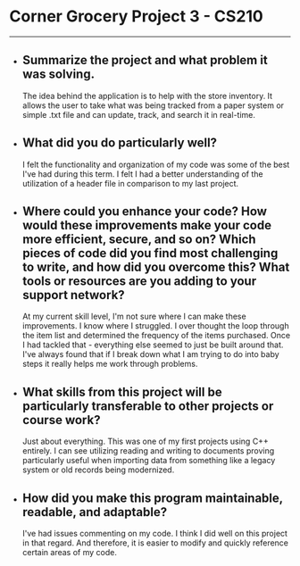 # Corner Grocery Project 3 - CS210
---
- ## Summarize the project and what problem it was solving.
  The idea behind the application is to help with the store inventory. It allows the user to take what was being tracked from a paper system or simple .txt file and can update, track, and search it in real-time.

- ## What did you do particularly well?
  I felt the functionality and organization of my code was some of the best I've had during this term. I felt I had a better understanding of the utilization of a header file in comparison to my last project. 

- ## Where could you enhance your code? How would these improvements make your code more efficient, secure, and so on? Which pieces of code did you find most challenging to write, and how did you overcome this? What tools or resources are you adding to your support network?
  At my current skill level, I'm not sure where I can make these improvements. I know where I struggled. I over thought the loop through the item list and determined the frequency of the items purchased. Once I had tackled that - everything else seemed to just be built around that. I've always found that if I break down what I am trying to do into baby steps it really helps me work through problems.

- ## What skills from this project will be particularly transferable to other projects or course work?
  Just about everything. This was one of my first projects using C++ entirely. I can see utilizing reading and writing to documents proving particularly useful when importing data from something like a legacy system or old records being modernized.

- ## How did you make this program maintainable, readable, and adaptable?
  I've had issues commenting on my code. I think I did well on this project in that regard. And therefore, it is easier to modify and quickly reference certain areas of my code.
